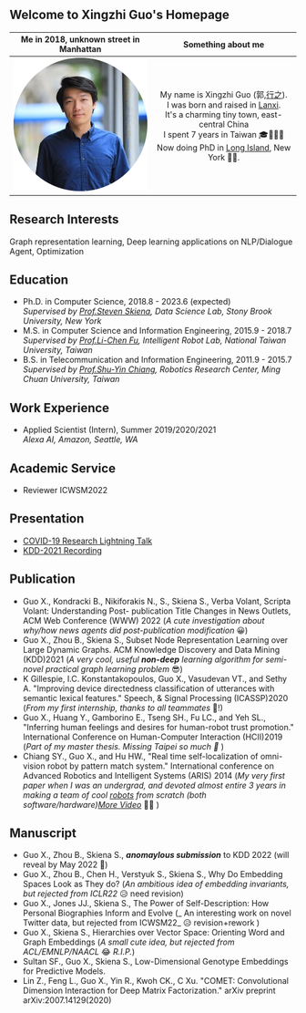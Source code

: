 ## Welcome to Xingzhi Guo's Homepage

Me in 2018, unknown street in Manhattan          |  Something about me
:-------------------------:|:-------------------------:
<img src="imgs/profile-xingzhi.png" alt="drawing" width="250"/>  |  My name is Xingzhi Guo (郭,[行之](https://baike.baidu.com/item/%E5%8D%9A%E5%AD%A6%E4%B9%8B%EF%BC%8C%E5%AE%A1%E9%97%AE%E4%B9%8B%EF%BC%8C%E6%85%8E%E6%80%9D%E4%B9%8B%EF%BC%8C%E6%98%8E%E8%BE%A8%E4%B9%8B%EF%BC%8C%E7%AC%83%E8%A1%8C%E4%B9%8B/10883328)). <br /> I was born and raised in [Lanxi](https://en.wikipedia.org/wiki/Lanxi,_Zhejiang). <br /> It's a charming tiny town, east-central China <br /> I spent 7 years in Taiwan 🎓🥟🧋🤤 <br /> Now doing PhD in [Long Island](https://en.wikipedia.org/wiki/Long_Island), New York 🗽🌆.




## Research Interests
Graph representation learning, Deep learning applications on NLP/Dialogue Agent, Optimization

## Education
- Ph.D. in Computer Science, 2018.8 - 2023.6 (expected)  
    _Supervised by [Prof.Steven Skiena](https://www3.cs.stonybrook.edu/~skiena/), Data Science Lab, Stony Brook University, New York_
- M.S. in Computer Science and Information Engineering,  2015.9 - 2018.7  
    _Supervised by [Prof.Li-Chen Fu](https://robotlab.csie.ntu.edu.tw/about/professor), Intelligent Robot Lab, National Taiwan University, Taiwan_
- B.S. in Telecommunication and Information Engineering,  2011.9 - 2015.7  
    _Supervised by [Prof.Shu-Yin Chiang](https://www2.mcu.edu.tw/ePortfolio/Common/Empno.aspx?t=799), Robotics Research Center, Ming Chuan University, Taiwan_
    


## Work Experience
- Applied Scientist (Intern), Summer 2019/2020/2021  
    _Alexa AI, Amazon, Seattle, WA_

## Academic Service
- Reviewer ICWSM2022

## Presentation
- [COVID-19 Research Lightning Talk](https://www.youtube.com/watch?v=NEW1TU2Dqp4)
- [KDD-2021 Recording](https://dl.acm.org/doi/abs/10.1145/3447548.3467393#)


## Publication
- Guo X., Kondracki B., Nikiforakis N., S., Skiena S., Verba Volant, Scripta Volant: Understanding Post- publication Title Changes in News Outlets, ACM Web Conference (WWW) 2022 (_A cute investigation about why/how news agents did post-publication modification_ 😀)
- Guo X., Zhou B., Skiena S., Subset Node Representation Learning over Large Dynamic Graphs. ACM Knowledge Discovery and Data Mining (KDD)2021  (_A very cool, useful **non-deep** learning algorithm for semi-novel practical graph learning problem_ 😎)
-  K Gillespie, I.C. Konstantakopoulos, Guo X., Vasudevan VT., and Sethy A. "Improving device directedness classification of utterances with semantic lexical features." Speech, & Signal Processing (ICASSP)2020 (_From my first internship, thanks to all teammates_ 🍻!)
-  Guo X., Huang Y., Gamborino E., Tseng SH., Fu LC., and Yeh SL., "Inferring human feelings and desires for
human-robot trust promotion." International Conference on Human-Computer Interaction (HCII)2019 (_Part of my master thesis. Missing Taipei so much 🧋_ )
- Chiang SY., Guo X., and Hu HW., "Real time self-localization of omni-vision robot by pattern match system." International conference on Advanced Robotics and Intelligent Systems (ARIS) 2014 (_My very first paper when I was an undergrad, and devoted almost entire 3 years in making a team of cool [robots](https://www.youtube.com/watch?v=TWU0rhDw-DQ) from scratch (both software/hardware)[More Video](https://www.youtube.com/watch?v=vum8fPhUUZk)_ 🤖🤩  )

## Manuscript
- Guo X., Zhou B., Skiena S., _**anomaylous submission**_ to KDD 2022 (will reveal by May 2022 🤞)
- Guo X., Zhou B., Chen H., Verstyuk S., Skiena S., Why Do Embedding Spaces Look as They do? (_An ambitious idea of embedding invariants, but rejected from ICLR22_ 😥 need revision)
- Guo X., Jones JJ., Skiena S., The Power of Self-Description: How Personal Biographies Inform and Evolve (_ An interesting work on novel Twitter data, but rejected from ICWSM22_ 😥 revision+rework )
- Guo X., Skiena S., Hierarchies over Vector Space: Orienting Word and Graph Embeddings (_A small cute idea, but rejected from ACL/EMNLP/NAACL_ 😂 _R.I.P._)
- Sultan SF., Guo X., Skiena S., Low-Dimensional Genotype Embeddings for Predictive Models.
- Lin Z., Feng L., Guo X., Yin R., Kwoh CK., C Xu. "COMET: Convolutional Dimension Interaction for Deep
  Matrix Factorization." arXiv preprint arXiv:2007.14129(2020)
